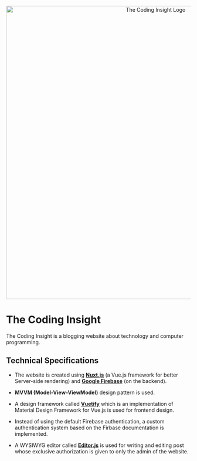 <p align="center">
    <img width="800" alt="The Coding Insight Logo" src="https://firebasestorage.googleapis.com/v0/b/thecodinginsight.appspot.com/o/GitVector.svg?alt=media&token=73612b13-5072-4e0e-8b0f-baea8a7c238b">
</p>

# The Coding Insight
The Coding Insight is a blogging website about technology and computer programming.

## Technical Specifications
- The website is created using [**Nuxt.js**](https://nuxtjs.org/) (a Vue.js framework for better Server-side rendering) and [**Google Firebase**](https://firebase.google.com/) (on the backend). 

- **MVVM (Model-View-ViewModel)** design pattern is used.

- A design framework called [**Vuetify**](https://vuetifyjs.com/en/) which is an implementation of Material Design Framework for Vue.js is used for frontend design.

- Instead of using the default Firebase authentication, a custom authentication system based on the Firbase documentation is implemented.

- A WYSIWYG editor called [**Editor.js**](https://editorjs.io/) is used for writing and editing post whose exclusive authorization is given to only the admin of the website.